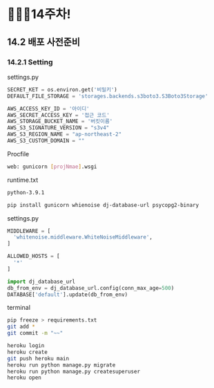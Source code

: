 # 👨🏽‍💻14주차!

## 14.2 배포 사전준비

### 14.2.1 Setting

settings.py

```python
SECRET_KET = os.environ.get('비밀키')
DEFAULT_FILE_STORAGE = 'storages.backends.s3boto3.S3Boto3Storage'

AWS_ACCESS_KEY_ID = '아이디'
AWS_SECRET_ACCESS_KEY = '접근 코드'
AWS_STORAGE_BUCKET_NAME = '버킷이름'
AWS_S3_SIGNATURE_VERSION = "s3v4"
AWS_S3_REGION_NAME = "ap-northeast-2"
AWS_S3_CUSTOM_DOMAIN = ""
```

Procfile

```bash
web: gunicorn [projNmae].wsgi
```

runtime.txt

```bash
python-3.9.1
```

```bash
pip install gunicorn whienoise dj-database-url psycopg2-binary
```

settings.py

```python
MIDDLEWARE = [
  'whitenoise.middleware.WhiteNoiseMiddleware',
]

ALLOWED_HOSTS = [
  '*'
]

import dj_database_url
db_from_env = dj_database_url.config(conn_max_age=500)
DATABASE['default'].update(db_from_env)
```

terminal

```bash
pip freeze > requirements.txt
git add *
git commit -m "~~"

heroku login
heroku create
git push heroku main
heroku run python manage.py migrate
heroku run python manage.py createsuperuser
heroku open
```

